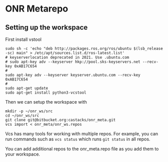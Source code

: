 # ONR Metarepo

## Setting up the workspace

First install vstool 

```
sudo sh -c 'echo "deb http://packages.ros.org/ros/ubuntu $(lsb_release -sc) main" > /etc/apt/sources.list.d/ros-latest.list'
# keyserverlocation deprecated in 2021. Use .ubuntu.com
# sudo apt-key adv --keyserver hkp://pool.sks-keyservers.net --recv-key 0xAB17C654
#
sudo apt-key adv --keyserver keyserver.ubuntu.com --recv-key 0xAB17C654
#
sudo apt-get update
sudo apt-get install python3-vcstool
```

Then we can setup the workspace with
```
mkdir -p ~/onr_ws/src
cd ~/onr_ws/src
git clone git@bitbucket.org:castacks/onr_meta.git
vcs import < onr_meta/onr_ws.repos
```

Vcs has many tools for working with multiple repos. For example, you can run commands such as ```vcs status``` which runs `git status` in all repos. 

You can add additional repos to the onr_meta.repo file as you add them to your workspace.

